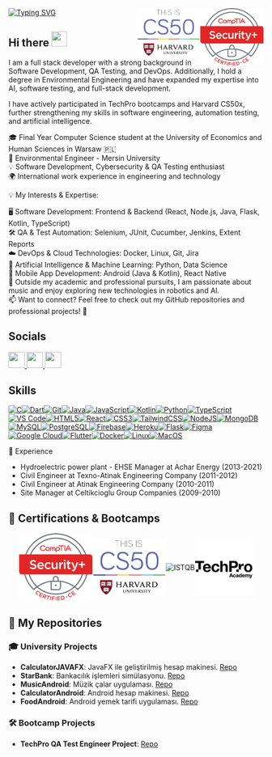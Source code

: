 [![Typing SVG](https://readme-typing-svg.demolab.com?font=Fira+Code&weight=600&size=35&duration=2000&pause=1000&color=1E88E5&multiline=true&width=435&height=100&lines=%24whoami;Bu%C4%9Fra+Han)](https://git.io/typing-svg) 
<img src="https://github.com/hanbugra82/hanbugra82/blob/main/SecurityPlus%20Logo%20Certified%20CE.png" width="125" align="right">
<img src="https://github.com/hanbugra82/hanbugra82/blob/main/cs50.png" width="125" align="right">


## Hi there <img src="https://user-images.githubusercontent.com/18350557/176309783-0785949b-9127-417c-8b55-ab5a4333674e.gif" width="30" height="30">

I am a full stack developer with a strong background in Software Development, QA Testing, and DevOps. Additionally, I hold a degree in Environmental Engineering and have expanded my expertise into AI, software testing, and full-stack development.

I have actively participated in TechPro bootcamps and Harvard CS50x, further strengthening my skills in software engineering, automation testing, and artificial intelligence.

🎓 Final Year Computer Science student at the University of Economics and Human Sciences in Warsaw 🇵🇱  
🌱 Environmental Engineer - Mersin University  
💡 Software Development, Cybersecurity & QA Testing enthusiast  
🌍 International work experience in engineering and technology  

💡 My Interests & Expertise:

   🖥️ Software Development: Frontend & Backend (React, Node.js, Java, Flask, Kotlin, TypeScript)  
   🛠️ QA & Test Automation: Selenium, JUnit, Cucumber, Jenkins, Extent Reports  
   ☁️ DevOps & Cloud Technologies: Docker, Linux, Git, Jira  
   🤖 Artificial Intelligence & Machine Learning: Python, Data Science  
   📱 Mobile App Development: Android (Java & Kotlin), React Native  
   🎻 Outside my academic and professional pursuits, I am passionate about music and enjoy exploring new technologies in robotics and AI.   
   📫 Want to connect? Feel free to check out my GitHub repositories and professional projects! 🚀   

## Socials  

<p align="left"> <a href="https://www.facebook.com/bugra.han.374" target="_blank" rel="noreferrer"> <picture> <source media="(prefers-color-scheme: dark)" srcset="https://raw.githubusercontent.com/danielcranney/readme-generator/main/public/icons/socials/facebook-dark.svg" /> <source media="(prefers-color-scheme: light)" srcset="https://raw.githubusercontent.com/danielcranney/readme-generator/main/public/icons/socials/facebook.svg" /> <img src="https://raw.githubusercontent.com/danielcranney/readme-generator/main/public/icons/socials/facebook.svg" width="32" height="32" /> </picture> </a> <a href="https://www.github.com/hanbugra82" target="_blank" rel="noreferrer"> <picture> <source media="(prefers-color-scheme: dark)" srcset="https://raw.githubusercontent.com/danielcranney/readme-generator/main/public/icons/socials/github-dark.svg" /> <source media="(prefers-color-scheme: light)" srcset="https://raw.githubusercontent.com/danielcranney/readme-generator/main/public/icons/socials/github.svg" /> <img src="https://raw.githubusercontent.com/danielcranney/readme-generator/main/public/icons/socials/github.svg" width="32" height="32" /> </picture> </a> <a href="https://www.youtube.com/@cemakyol2395" target="_blank" rel="noreferrer"> <picture> <source media="(prefers-color-scheme: dark)" srcset="https://raw.githubusercontent.com/danielcranney/readme-generator/main/public/icons/socials/youtube-dark.svg" /> <source media="(prefers-color-scheme: light)" srcset="https://raw.githubusercontent.com/danielcranney/readme-generator/main/public/icons/socials/youtube.svg" /> <img src="https://raw.githubusercontent.com/danielcranney/readme-generator/main/public/icons/socials/youtube.svg" width="32" height="32" /> </picture> </a></p>

## Skills

<p align="left">
<a href="https://docs.microsoft.com/en-us/cpp/?view=msvc-170" target="_blank" rel="noreferrer"><img src="https://raw.githubusercontent.com/danielcranney/readme-generator/main/public/icons/skills/c-colored.svg" width="36" height="36" alt="C" /></a><a href="https://dart.dev/" target="_blank" rel="noreferrer"><img src="https://raw.githubusercontent.com/danielcranney/readme-generator/main/public/icons/skills/dart-colored.svg" width="36" height="36" alt="Dart" /></a><a href="https://git-scm.com/" target="_blank" rel="noreferrer"><img src="https://raw.githubusercontent.com/danielcranney/readme-generator/main/public/icons/skills/git-colored.svg" width="36" height="36" alt="Git" /></a><a href="https://www.oracle.com/java/" target="_blank" rel="noreferrer"><img src="https://raw.githubusercontent.com/danielcranney/readme-generator/main/public/icons/skills/java-colored.svg" width="36" height="36" alt="Java" /></a><a href="https://developer.mozilla.org/en-US/docs/Web/JavaScript" target="_blank" rel="noreferrer"><img src="https://raw.githubusercontent.com/danielcranney/readme-generator/main/public/icons/skills/javascript-colored.svg" width="36" height="36" alt="JavaScript" /></a><a href="https://kotlinlang.org/" target="_blank" rel="noreferrer"><img src="https://raw.githubusercontent.com/danielcranney/readme-generator/main/public/icons/skills/kotlin-colored.svg" width="36" height="36" alt="Kotlin" /></a><a href="https://www.python.org/" target="_blank" rel="noreferrer"><img src="https://raw.githubusercontent.com/danielcranney/readme-generator/main/public/icons/skills/python-colored.svg" width="36" height="36" alt="Python" /></a><a href="https://www.typescriptlang.org/" target="_blank" rel="noreferrer"><img src="https://raw.githubusercontent.com/danielcranney/readme-generator/main/public/icons/skills/typescript-colored.svg" width="36" height="36" alt="TypeScript" /></a><a href="https://code.visualstudio.com/" target="_blank" rel="noreferrer"><img src="https://raw.githubusercontent.com/danielcranney/readme-generator/main/public/icons/skills/visualstudiocode.svg" width="36" height="36" alt="VS Code" /></a><a href="https://developer.mozilla.org/en-US/docs/Glossary/HTML5" target="_blank" rel="noreferrer"><img src="https://raw.githubusercontent.com/danielcranney/readme-generator/main/public/icons/skills/html5-colored.svg" width="36" height="36" alt="HTML5" /></a><a href="https://reactjs.org/" target="_blank" rel="noreferrer"><img src="https://raw.githubusercontent.com/danielcranney/readme-generator/main/public/icons/skills/react-colored.svg" width="36" height="36" alt="React" /></a><a href="https://www.w3.org/TR/CSS/#css" target="_blank" rel="noreferrer"><img src="https://raw.githubusercontent.com/danielcranney/readme-generator/main/public/icons/skills/css3-colored.svg" width="36" height="36" alt="CSS3" /></a><a href="https://tailwindcss.com/" target="_blank" rel="noreferrer"><img src="https://raw.githubusercontent.com/danielcranney/readme-generator/main/public/icons/skills/tailwindcss-colored.svg" width="36" height="36" alt="TailwindCSS" /></a><a href="https://nodejs.org/en/" target="_blank" rel="noreferrer"><img src="https://raw.githubusercontent.com/danielcranney/readme-generator/main/public/icons/skills/nodejs-colored.svg" width="36" height="36" alt="NodeJS" /></a><a href="https://www.mongodb.com/" target="_blank" rel="noreferrer"><img src="https://raw.githubusercontent.com/danielcranney/readme-generator/main/public/icons/skills/mongodb-colored.svg" width="36" height="36" alt="MongoDB" /></a><a href="https://www.mysql.com/" target="_blank" rel="noreferrer"><img src="https://raw.githubusercontent.com/danielcranney/readme-generator/main/public/icons/skills/mysql-colored.svg" width="36" height="36" alt="MySQL" /></a><a href="https://www.postgresql.org/" target="_blank" rel="noreferrer"><img src="https://raw.githubusercontent.com/danielcranney/readme-generator/main/public/icons/skills/postgresql-colored.svg" width="36" height="36" alt="PostgreSQL" /></a><a href="https://firebase.google.com/" target="_blank" rel="noreferrer"><img src="https://raw.githubusercontent.com/danielcranney/readme-generator/main/public/icons/skills/firebase-colored.svg" width="36" height="36" alt="Firebase" /></a><a href="https://www.heroku.com/" target="_blank" rel="noreferrer"><img src="https://raw.githubusercontent.com/danielcranney/readme-generator/main/public/icons/skills/heroku-colored.svg" width="36" height="36" alt="Heroku" /></a><a href="https://flask.palletsprojects.com/en/2.0.x/" target="_blank" rel="noreferrer"><img src="https://raw.githubusercontent.com/danielcranney/readme-generator/main/public/icons/skills/flask-colored.svg" width="36" height="36" alt="Flask" /></a><a href="https://www.figma.com/" target="_blank" rel="noreferrer"><img src="https://raw.githubusercontent.com/danielcranney/readme-generator/main/public/icons/skills/figma-colored.svg" width="36" height="36" alt="Figma" /></a><a href="https://cloud.google.com/" target="_blank" rel="noreferrer"><img src="https://raw.githubusercontent.com/danielcranney/readme-generator/main/public/icons/skills/googlecloud-colored.svg" width="36" height="36" alt="Google Cloud" /></a><a href="https://flutter.dev/" target="_blank" rel="noreferrer"><img src="https://raw.githubusercontent.com/danielcranney/readme-generator/main/public/icons/skills/flutter-colored.svg" width="36" height="36" alt="Flutter" /></a><a href="https://www.docker.com/" target="_blank" rel="noreferrer"><img src="https://raw.githubusercontent.com/danielcranney/readme-generator/main/public/icons/skills/docker-colored.svg" width="36" height="36" alt="Docker" /></a><a href="https://www.linux.org" target="_blank" rel="noreferrer"><img src="https://raw.githubusercontent.com/danielcranney/readme-generator/main/public/icons/skills/linux-colored.svg" width="36" height="36" alt="Linux" /></a><a href="https://apple.com" target="_blank" rel="noreferrer"><img src="https://raw.githubusercontent.com/danielcranney/readme-generator/main/public/icons/skills/macos-colored.svg" width="36" height="36" alt="MacOS" /></a>
</p>


📜 Experience  
- Hydroelectric power plant - EHSE Manager at Achar Energy (2013-2021)  
- Civil Engineer at Texno-Atinak Engineering Company (2011-2012)  
- Civil Engineer at Atinak Engineering Company (2010-2011)  
- Site Manager at Celtikcioglu Group Companies (2009-2010)  

## 🎯 Certifications & Bootcamps  
<div style="display: flex; justify-content: center; align-items: center;">
  <a href="https://github.com/hanbugra82/hanbugra82/blob/main/CompTIA%20Security%2B%20ce%20certificate%201%20of%201.png" style="text-decoration: none;"><img src="https://github.com/hanbugra82/hanbugra82/raw/main/SecurityPlus%20Logo%20Certified%20CE.png" width="145" alt="CompTIA Security+"></a>
  <a href="https://github.com/hanbugra82/hanbugra82/blob/main/CS50x.png" style="text-decoration: none;"><img src="https://github.com/hanbugra82/hanbugra82/raw/main/cs50.png" width="145" alt="Harvard CS50"></a>
  <a href="https://github.com/hanbugra82/hanbugra82/blob/main/istqb-foundation-level-_ctfl%201%20of%201.png" style="text-decoration: none;"><img src="https://github.com/hanbugra82/hanbugra82/raw/main/istqb-ctfl-4-logo.png" width="145" alt="ISTQB"></a>
  <a href="https://hanbugra82.github.io/hanbugra82/techpro_certificates.html" target="_blank" style="text-decoration: none;"><img src="https://github.com/hanbugra82/hanbugra82/raw/main/TechPro_Aacademy_logo_Black.png" width="115" alt="TechPro Academy"></a>
</div>

## 📂 My Repositories  
### 🎓 University Projects  
- **CalculatorJAVAFX**: JavaFX ile geliştirilmiş hesap makinesi. [Repo](https://github.com/bugra-university/calculatorJAVAFX)
- **StarBank**: Bankacılık işlemleri simülasyonu. [Repo](https://github.com/bugra-university/starBank)
- **MusicAndroid**: Müzik çalar uygulaması. [Repo](https://github.com/bugra-university/musicAndroid)  
- **CalculatorAndroid**: Android hesap makinesi. [Repo](https://github.com/bugra-university/calculatorAndroid)    
- **FoodAndroid**: Android yemek tarifi uygulaması. [Repo](https://github.com/bugra-university/foodAndroid)  

### 🛠️ Bootcamp Projects  
- **TechPro QA Test Engineer Project**: [Repo](https://github.com/bugra-bootcamps/bugra-techPro171)  
